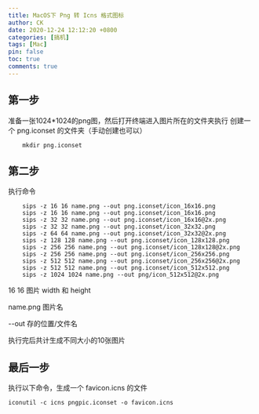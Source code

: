 ```yaml
---
title: MacOS下 Png 转 Icns 格式图标
author: CK
date: 2020-12-24 12:12:20 +0800
categories: [搞机]
tags: [Mac]
pin: false
toc: true
comments: true  
---
```


## 第一步

准备一张1024*1024的png图，然后打开终端进入图片所在的文件夹执行
创建一个 png.iconset 的文件夹（手动创建也可以）

```terminal
    mkdir png.iconset
```

## 第二步

执行命令

```terminal
    sips -z 16 16 name.png --out png.iconset/icon_16x16.png
    sips -z 16 16 name.png --out png.iconset/icon_16x16.png
    sips -z 32 32 name.png --out png.iconset/icon_16x16@2x.png
    sips -z 32 32 name.png --out png.iconset/icon_32x32.png
    sips -z 64 64 name.png --out png.iconset/icon_32x32@2x.png
    sips -z 128 128 name.png --out png.iconset/icon_128x128.png
    sips -z 256 256 name.png --out png.iconset/icon_128x128@2x.png
    sips -z 256 256 name.png --out png.iconset/icon_256x256.png
    sips -z 512 512 name.png --out png.iconset/icon_256x256@2x.png
    sips -z 512 512 name.png --out png.iconset/icon_512x512.png
    sips -z 1024 1024 name.png --out png/icon_512x512@2x.png
```

16 16 图片 width 和 height

name.png 图片名

--out 存的位置/文件名

执行完后共计生成不同大小的10张图片

## 最后一步

执行以下命令，生成一个 favicon.icns 的文件

```terminal
iconutil -c icns pngpic.iconset -o favicon.icns
```
